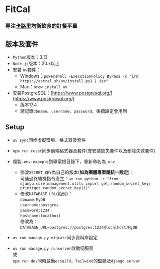 # FitCal

### 專注<u>**卡路里**</u>均衡飲食的訂餐平臺

## 版本及套件

- `Python`版本：3.13
- `Node.js`版本：20.x以上
- 安裝 `uv`套件：
  - Windows：`powershell -ExecutionPolicy ByPass -c "irm https://astral.sh/uv/install.ps1 | iex"`
  - Mac：`brew install uv`
- 安裝PostgreSQL：[https://www.postgresql.org/](https://www.postgresql.org/)
  - 版本17.4
  - 請記錄`dbname`、`username`、`password`，後續設定會用到

## Setup

- `uv sync`同步虛擬環境、格式器及套件
- `npm run reset`同步前端格式器及套件(會安裝缺失套件以及刪除失效套件)
- 複製`.env-example`到專案根目錄下，重新命名為`.env`

  - 修改`SECRET_KEY`為自己的版本(**如為團體專案請統一設定**)：  
    可通過終端機指令產生：`uv run python -c "from django.core.management.utils import get_random_secret_key; print(get_random_secret_key())"`
  - 修改`DATABASE_URL`(範例)：  
     `dbname:MyDB`  
     `username:postgres`  
     `password:1234`  
     `hostname:localhost`  
     修改為：  
     `DATABASE_URL=postgres://postgres:1234@localhost/MyDB`

- `uv run manage.py migrate`同步資料庫設定
- `uv run manage.py runserver`啟動伺服器  
  或  
  `npm run dev`同時啟動`esbuild`，`Tailwind`的監聽及`django server`
